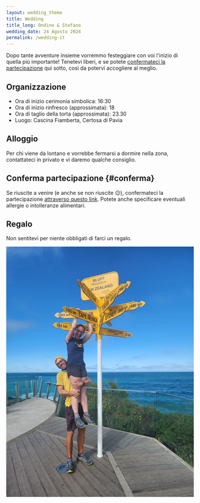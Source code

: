 ```yaml
---
layout: wedding_theme
title: Wedding
title_long: Ondine & Stefano
wedding_date: 24 Agosto 2024
permalink: /wedding-it
---
```


Dopo tante avventure insieme vorremmo festeggiare con voi l'inizio di quella più importante!
Tenetevi liberi, e se potete [confermateci la partecipazione](#conferma) qui sotto, così
da potervi accogliere al meglio.

## Organizzazione

- Ora di inizio cerimonia simbolica: 16:30
- Ora di inizio rinfresco (approssimata): 18
- Ora di taglio della torta (approssimata): 23.30
- Luogo: Cascina Fiamberta, Certosa di Pavia

## Alloggio

Per chi viene da lontano e vorrebbe fermarsi a dormire nella zona, contattateci in privato
e vi daremo qualche consiglio.


## Conferma partecipazione {#conferma}

Se riuscite a venire (e anche se non riuscite 😉), confermateci la partecipazione 
[attraverso questo link](https://docs.google.com/forms/d/e/1FAIpQLSe9zNCWWGaaH4DYbEGRtSXPWIFe17hMcJD6UFUNsbGItwdbsg/viewform?usp=sf_link).
Potete anche specificare eventuali allergie o intolleranze alimentari.

## Regalo

Non sentitevi per niente obbligati di farci un regalo.

![](/assets/wedding_main_photo.jpg)
